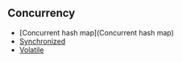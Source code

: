 ## Concurrency
 * [Concurrent hash map](Concurrent hash map)
 * [Synchronized](Synchronized)
 * [Volatile](Volatile)
